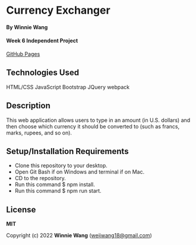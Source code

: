 # Currency Exchanger

#### By **Winnie Wang**

#### Week 6 Independent Project

[GitHub Pages](https://weijwang18.github.io/Currency-ExchangerCurrency-Exchanger/)

## Technologies Used

HTML/CSS
JavaScript
Bootstrap
JQuery
webpack

## Description

This web application allows users to type in an amount (in U.S. dollars) and then choose which currency it should be converted to (such as francs, marks, rupees, and so on).

## Setup/Installation Requirements

- Clone this repository to your desktop.
- Open Git Bash if on Windows and terminal if on Mac.
- CD to the repository.
- Run this command $ npm install.
- Run this command $ npm run start.

## License

**MIT**

Copyright (c) 2022 **Winnie Wang** (weijwang18@gmail.com)

